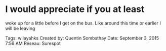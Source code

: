 # I would appreciate if you at least
woke up for a little before I get on the
bus. Like around this time or earlier I
wiIl be leaving

Tags: wilayahks
Created by: Quentin Sombsthay
Date: September 3, 2015 7:56 AM
Réseau: Surespot